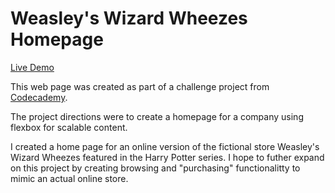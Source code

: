 <h1> Weasley's Wizard Wheezes Homepage </h1>

<a href="https://gh0start.github.io/WizardWheezes/">Live Demo</a>

This web page was created as part of a challenge project from <a href="https://www.codecademy.com/">Codecademy</a>.

The project directions were to create a homepage for a company using flexbox for scalable content.

I created a home page for an online version of the fictional store Weasley's Wizard Wheezes featured in the Harry Potter series. I hope to futher
expand on this project by creating browsing and "purchasing" functionalitty to mimic an actual online store.
